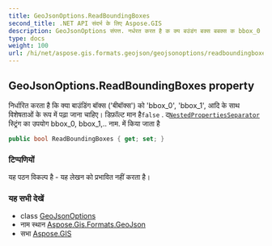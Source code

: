 ```yaml
---
title: GeoJsonOptions.ReadBoundingBoxes
second_title: .NET API संदर्भ के लिए Aspose.GIS
description: GeoJsonOptions संपत्त. नर्धरत करत है क क्य बउंडंग बक्स बबक्स क bbox_0 bbox_1 आद के सथ वशेषतओं के रूप में पढ़ जन चहए डफ़ल्ट मन हैfalse . दNestedPropertiesSeparator स्ट्रंग क उपयग bbox_0 bbox_1.. नम. में कय जत है
type: docs
weight: 100
url: /hi/net/aspose.gis.formats.geojson/geojsonoptions/readboundingboxes/
---
```

## GeoJsonOptions.ReadBoundingBoxes property

निर्धारित करता है कि क्या बाउंडिंग बॉक्स ('बीबॉक्स') को 'bbox_0', 'bbox_1', आदि के साथ विशेषताओं के रूप में पढ़ा जाना चाहिए। डिफ़ॉल्ट मान है`false` . द[`NestedPropertiesSeparator`](../nestedpropertiesseparator/) स्ट्रिंग का उपयोग bbox_0, bbox_1,.. नाम. में किया जाता है

```csharp
public bool ReadBoundingBoxes { get; set; }
```

### टिप्पणियों

यह पठन विकल्प है - यह लेखन को प्रभावित नहीं करता है।

### यह सभी देखें

* class [GeoJsonOptions](../)
* नाम स्थान [Aspose.Gis.Formats.GeoJson](../../geojsonoptions/)
* सभा [Aspose.GIS](../../../)


